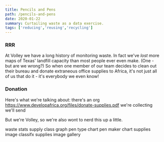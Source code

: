 ```yaml
---
title: Pencils and Pens
path: /pencils-and-pens
date: 2020-01-22
summary: Curtailing waste as a data exercise.
tags: ['reducing','reusing','recycling']
---
```


### RRR
At Volley we have a long history of monitoring waste. In fact we've *lost* more maps of Texas' landfill capacity than most people ever even make. (One - but are we wrong?) So when one member of our team decides to clean out their bureau and donate extraneous office supplies to Africa, it's not just all of us that do it - it's everybody we even know!

### Donation
Here's what we're talking about:
there's an org
https://www.developafrica.org/files/donate-supplies.pdf
we're collecting
we'll send

But we're Volley, so we're also wont to nerd this up a little.

waste stats
supply class graph
pen type chart
pen maker chart
supplies image classifx
supplies image gallery